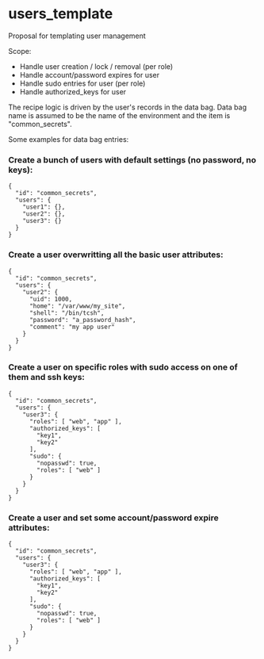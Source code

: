 # users_template
Proposal for templating user management

Scope:
 * Handle user creation / lock / removal (per role)
 * Handle account/password expires for user
 * Handle sudo entries for user (per role)
 * Handle authorized_keys for user
 
The recipe logic is driven by the user's records in the data bag. Data bag name is assumed to be the name of the environment and the item is "common_secrets".

Some examples for data bag entries:
 
### Create a bunch of users with default settings (no password, no keys):
```
{
  "id": "common_secrets",
  "users": {
    "user1": {},
    "user2": {},
    "user3": {}
  }
}
```
### Create a user overwritting all the basic user attributes:
```
{
  "id": "common_secrets",
  "users": {
    "user2": {
      "uid": 1000,
      "home": "/var/www/my_site",
      "shell": "/bin/tcsh",
      "password": "a_password_hash",
      "comment": "my app user"
    }
  }
}
```

### Create a user on specific roles with sudo access on one of them and ssh keys:
```
{
  "id": "common_secrets",
  "users": {
    "user3": {
      "roles": [ "web", "app" ],
      "authorized_keys": [
        "key1",
        "key2"
      ],
      "sudo": {
        "nopasswd": true,
        "roles": [ "web" ]
      }
    }
  }
}
```
### Create a user and set some account/password expire attributes:
```
{
  "id": "common_secrets",
  "users": {
    "user3": {
      "roles": [ "web", "app" ],
      "authorized_keys": [
        "key1",
        "key2"
      ],
      "sudo": {
        "nopasswd": true,
        "roles": [ "web" ]
      }
    }
  }
}
```
